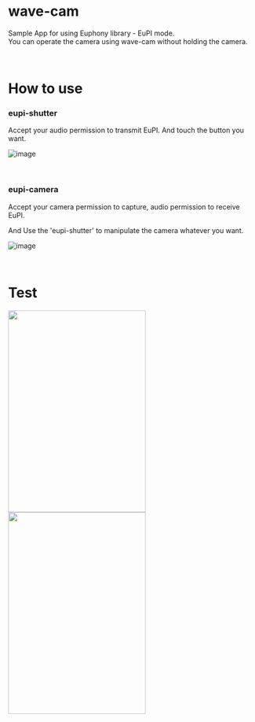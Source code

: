 # wave-cam

Sample App for using Euphony library - EuPI mode. <br/>
You can operate the camera using wave-cam without holding the camera.

<br/>

# How to use

### eupi-shutter

Accept your audio permission to transmit EuPI.
And touch the button you want.

![image](https://user-images.githubusercontent.com/81459048/191273312-b13b70dc-02fd-4edd-a2e4-e4b53fba35d8.png)

<br/>

### eupi-camera

Accept your camera permission to capture, audio permission to receive EuPI.

And Use the 'eupi-shutter' to manipulate the camera whatever you want.

![image](https://user-images.githubusercontent.com/81459048/191273452-3194dc3a-892d-496c-98d1-122f54d51b6e.png)

<br/>

# Test

<img width="280" height="410" src="https://user-images.githubusercontent.com/81459048/191280654-f577251b-ecd5-420e-977d-ad94bbe38877.gif"/> <img width="280" height="410" src="https://user-images.githubusercontent.com/81459048/191287692-27b43047-f63e-44e3-9509-ad428ee5e1fe.gif"/>

